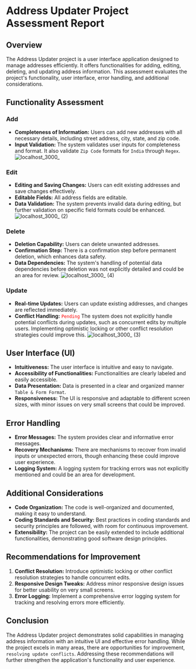 # Address Updater Project Assessment Report

## Overview
The Address Updater project is a user interface application designed to manage addresses efficiently. It offers functionalities for adding, editing, deleting, and updating address information. This assessment evaluates the project's functionality, user interface, error handling, and additional considerations.

## Functionality Assessment

### Add
- **Completeness of Information:** Users can add new addresses with all necessary details, including street address, city, state, and zip code.
- **Input Validation:** The system validates user inputs for completeness and format. It also validate `Zip Code` formats for `India` through `Regex`.
![localhost_3000_](https://github.com/Shivam1272/address-book/assets/96972819/13a7e075-60a6-4084-add6-a9df76b5bcb6)

### Edit
- **Editing and Saving Changes:** Users can edit existing addresses and save changes effectively.
- **Editable Fields:** All address fields are editable.
- **Data Validation:** The system prevents invalid data during editing, but further validation on specific field formats could be enhanced.
![localhost_3000_ (2)](https://github.com/Shivam1272/address-book/assets/96972819/1d6b1f9f-b4cd-45d8-8b5a-20581a99ea63)

### Delete
- **Deletion Capability:** Users can delete unwanted addresses.
- **Confirmation Step:** There is a confirmation step before permanent deletion, which enhances data safety.
- **Data Dependencies:** The system's handling of potential data dependencies before deletion was not explicitly detailed and could be an area for review.
![localhost_3000_ (4)](https://github.com/Shivam1272/address-book/assets/96972819/b0e9e919-ddbe-4034-9305-9525834f4f5d)

### Update
- **Real-time Updates:** Users can update existing addresses, and changes are reflected immediately.
- **Conflict Handling:** <span style="color:red">`Pending`</span> The system does not explicitly handle potential conflicts during updates, such as concurrent edits by multiple users. Implementing optimistic locking or other conflict resolution strategies could improve this.
![localhost_3000_ (3)](https://github.com/Shivam1272/address-book/assets/96972819/59c1bfcd-5db3-4d1d-8778-f141b0e02d71)

## User Interface (UI)

- **Intuitiveness:** The user interface is intuitive and easy to navigate.
- **Accessibility of Functionalities:** Functionalities are clearly labeled and easily accessible.
- **Data Presentation:** Data is presented in a clear and organized manner `Table & Form Format`.
- **Responsiveness:** The UI is responsive and adaptable to different screen sizes, with minor issues on very small screens that could be improved.

## Error Handling

- **Error Messages:** The system provides clear and informative error messages.
- **Recovery Mechanisms:** There are mechanisms to recover from invalid inputs or unexpected errors, though enhancing these could improve user experience.
- **Logging System:** A logging system for tracking errors was not explicitly mentioned and could be an area for development.

## Additional Considerations

- **Code Organization:** The code is well-organized and documented, making it easy to understand.
- **Coding Standards and Security:** Best practices in coding standards and security principles are followed, with room for continuous improvement.
- **Extensibility:** The project can be easily extended to include additional functionalities, demonstrating good software design principles.

## Recommendations for Improvement

1. **Conflict Resolution:** Introduce optimistic locking or other conflict resolution strategies to handle concurrent edits.
2. **Responsive Design Tweaks:** Address minor responsive design issues for better usability on very small screens.
3. **Error Logging:** Implement a comprehensive error logging system for tracking and resolving errors more efficiently.

## Conclusion
The Address Updater project demonstrates solid capabilities in managing address information with an intuitive UI and effective error handling. While the project excels in many areas, there are opportunities for improvement, `resolving update conflicts`. Addressing these recommendations will further strengthen the application's functionality and user experience.

